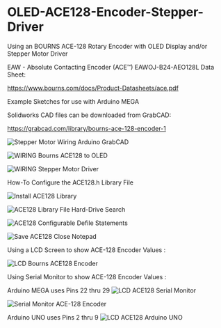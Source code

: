 # OLED-ACE128-Encoder-Stepper-Driver
Using an BOURNS ACE-128 Rotary Encoder with OLED Display and/or Stepper Motor Driver

EAW - Absolute Contacting Encoder (ACE™) EAWOJ-B24-AEO128L Data Sheet:

https://www.bourns.com/docs/Product-Datasheets/ace.pdf

Example Sketches for use with Arduino MEGA

Solidworks CAD files can be downloaded from GrabCAD:

https://grabcad.com/library/bourns-ace-128-encoder-1

![Stepper Motor Wiring Arduino GrabCAD](https://user-images.githubusercontent.com/99458302/155915602-028fe2b6-5a39-4e54-99b0-d5e2f47b237d.JPG)

![WIRING Bourns ACE128 to OLED](https://user-images.githubusercontent.com/99458302/155915577-38ee9157-ca0f-407e-9a2f-7d92017f34ee.JPG)

![WIRING Stepper Motor Driver](https://user-images.githubusercontent.com/99458302/155915582-b5981298-96aa-4cf3-8c64-82864cca489e.JPG)

How-To Configure the ACE128.h Library File

![Install ACE128 Library](https://user-images.githubusercontent.com/99458302/155921513-6394c4c4-d088-415d-a979-0bae3ace1503.jpg)

![ACE128 Library File Hard-Drive Search](https://user-images.githubusercontent.com/99458302/155921533-dbf1dc98-3af6-496e-93df-c56bcb6d322e.jpg)

![ACE128 Configurable Defile Statements](https://user-images.githubusercontent.com/99458302/155921549-67a31be9-be72-496d-a8ff-96efd5e4ee8f.jpg)

![Save ACE128 Close Notepad](https://user-images.githubusercontent.com/99458302/155921561-a5a4c51a-0d34-484a-8f9f-3ee5e5d2b76c.jpg)

Using a LCD Screen to show ACE-128 Encoder Values :

![LCD Bourns ACE128 Encoder](https://user-images.githubusercontent.com/99458302/156911344-cf352b13-ff90-4aad-a051-4a05f8e97821.jpg)

Using Serial Monitor to show ACE-128 Encoder Values :

Arduino MEGA uses Pins 22 thru 29
![LCD ACE128 Serial Monitor](https://user-images.githubusercontent.com/99458302/156911884-4d6279ae-05fd-44e8-b76c-ca33f1d79947.jpg)

![Serial Monitor ACE-128 Encoder](https://user-images.githubusercontent.com/99458302/156911888-3adec733-b93f-44d6-926a-44b706c681c1.jpg)

Arduino UNO uses Pins 2 thru 9
![LCD ACE128 Arduino UNO](https://user-images.githubusercontent.com/99458302/156911892-18d93313-c5a4-4082-8757-c8ef36025324.jpg)
